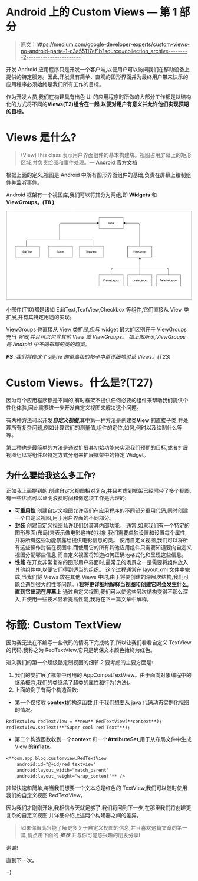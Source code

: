 # Android 上的 Custom Views — 第 1 部分

> 原文：<https://medium.com/google-developer-experts/custom-views-no-android-parte-1-c3a55117ef1b?source=collection_archive---------2----------------------->

开发 Android 应用程序只是开发一个客户端,以便用户可以访问我们在移动设备上提供的特定服务。因此,开发具有简单、直观的图形界面并为最终用户带来快乐的应用程序必须始终是我们所有工作的目标。

作为开发人员,我们在构建具有出色 UI 的应用程序时所做的大部分工作都是以结构化的方式将不同的**Views(T2)组合在一起,以便对用户有意义并允许他们实现预期的目标。**

# Views 是什么?

> (View)This class 表示用户界面组件的基本构建块。视图占用屏幕上的矩形区域,并负责绘图和事件处理。— [Android 官方文档](https://developer.android.com/reference/android/view/View.html)

根据上面的定义,视图是 Android 中所有图形界面组件的基础,负责在屏幕上绘制组件并监听事件。

Android 框架有一个视图库,我们可以将其分为两组,即 **Widgets** 和**ViewGroups。(T8 )**

![](img/06c1c8aacbb7d4976fc3f4c6747bc629.png)

小部件(T10)都是诸如 EditText,TextView,Checkbox 等组件,它们直接从 View 类扩展,并有其特定用途的实现。

ViewGroups 也直接从 View 类扩展,但与 widget 最大的区别在于 ViewGroups 充当 *容器,并且可以包含其他 View 或 ViewGroups。
如上图所示,ViewGroups 是 Android 中不同布局的类的超类。*

***PS*** *:我们将在这个 s*是*rie 的更高级的帖子中更详细地讨论 Views。(T23)*

# **Custom Views。什么是**?(T27)

因为每个应用程序都是不同的,有时框架不提供任何必要的组件来帮助我们提供个性化体验,因此需要进一步开发自定义视图来解决这个问题。

有两种方法可以开发***自定义视图***,其中第一种方法是创建类**View** 的直接子类,并处理所有复杂问题,例如计算它们的测量值,组件的定位,如何,何时以及绘制什么等等。

第二种也是最简单的方法是通过扩展其初始功能来实现我们预期的目标,或者扩展视图组以将组件以特定方式分组来扩展框架中的特定 Widget。

## 为什么要给我这么多工作?

正如我上面提到的,创建自定义视图相对复杂,并且考虑到框架已经附带了多个视图,有一些优点可以证明浪费时间和做这项工作是合理的:

*   **可重用性** 创建自定义视图允许我们在应用程序的不同部分重用代码,同时创建一个自定义视图,用于用户界面的不同部分。
*   **封装** 创建自定义视图允许我们封装其内部功能。
    通常,如果我们有一个特定的图形界面(布局)来表示像电影这样的对象,我们需要单独设置和设置每个属性,并将所有这些功能暴露给提供电影信息的类。
    使用自定义视图,我们可以将所有这些操作封装在视图中,而使用它的所有其他应用组件只需要知道要向自定义视图分配哪些信息,而自定义视图将知道如何正确地格式化和呈现这些信息。
*   **性能** 在开发非常复杂的图形用户界面时,最常见的场景之一是需要将组件放入其他组件中,以便它们得到适当的组织。
    这个过程通常在 layout.xml 文件中完成,当我们将 Views 放在其他 Views 中时,由于将要创建的深层次结构,我们可能会遇到很大的性能问题。(**我将更详细地解释当视图和创建它时会发生什么,直到它出现在屏幕上**
    通过自定义视图,我们可以使这些层次结构变得不那么深入,并使用一些技术显着提高性能,我将在下一篇文章中解释。

# 标籤: Custom TextView

因为我无法在不编写一些代码的情况下完成帖子,所以让我们看看自定义 TextView 的代码,我称之为 RedTextView,它只是确保文本颜色始终为红色。

进入我们的第一个超级酷定制视图的细节 2 要考虑的主要方面是:

1.  我们的类扩展了框架中可用的 AppCompatTextView。由于面向对象编程中的继承概念,我们的类继承了超类的属性和行为(方法)。
2.  上面的例子有两个构造函数:

*   第一个仅接收 **context**的构造函数,用于我们想要从 java 代码动态实例化视图的情况。

```
RedTextView redTextView = **new** RedTextView(**context**);
redTextView.setText(**"Super cool red Text"**);
```

*   第二个构造函数收到一个**context** 和一个**AttributeSet**,用于从布局文件中生成 View 的**inflate**。

```
<**com.app.blog.customview.RedTextView
    android:id="@+id/red_textview"
    android:layout_width="match_parent"
    android:layout_height="wrap_content"** />
```

非常快速和简单,每当我们想要一个文本总是红色的 TextView,我们可以随时使用我们的自定义视图 RedTextView。

因为我们才刚刚开始,我相信今天就足够了,我们将回到下一步,在那里我们将创建更复杂的自定义视图,并详细介绍上述两个构建器之间的差异。

> 如果你很高兴能了解更多关于自定义视图的信息,并且喜欢这篇文章的第一篇,请点击下面的 ***推荐*** 并与你可能感兴趣的朋友分享!

谢谢!

直到下一次。

=)